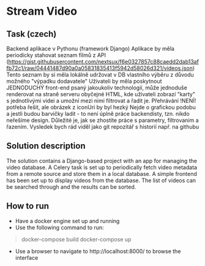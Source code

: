 # Stream Video 

## Task (czech)
Backend aplikace v Pythonu (framework Django)
Aplikace by měla periodicky stahovat seznam filmů z API (https://gist.githubusercontent.com/nextsux/f6e0327857c88caedd2dab13affb72c1/raw/04441487d90a0a05831835413f5942d58026d321/videos.json)
Tento seznam by si měla lokálně udržovat v DB vlastního výběru z důvodu možného "výpadku dodavatele"
Uživateli by měla poskytnout JEDNODUCHÝ front-end psaný jakoukoliv technologií, může jednoduše renderovat na straně serveru obyčejné HTML, kde uživateli zobrazí "karty" s jednotlivými videi a umožní mezi nimi filtrovat a řadit je.
Přehrávání !NENÍ! potřeba řešit, ale obrázek z iconUri by byl hezký
Nejde o grafickou podobu a jestli budou barvičky ladit - to není úplně práce backendisty, tzn. nikdo neřešíme design. Důležité je, jak se zhostíte práce s parametry, filtrovanim a řazením.
Vysledek bych rád viděl jako git repozitář s historií např. na githubu

## Solution description
The solution contains a Django-based project with an app for managing the video database. A Celery task
is set up to periodically fetch video metadata from a remote source and store them in a local database.
A simple frontend has been set up to display videos from the database. The list of videos can be searched
through and the results can be sorted.

## How to run
* Have a docker engine set up and running
* Use the following command to run:
> docker-compose build
> docker-compose up
* Use a browser to navigate to http://localhost:8000/ to browse the interface
